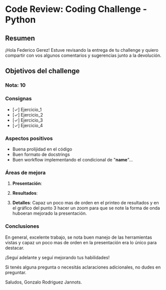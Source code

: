 # **Code Review: Coding Challenge - Python**

## Resumen

¡Hola Federico Gerez! Estuve revisando la entrega de tu challenge y quiero compartir con vos algunos comentarios y sugerencias junto a la devolución.

## Objetivos del challenge

### Nota: 10


### Consignas

- [✓] Ejercicio_1
- [✓] Ejercicio_2  
- [✓] Ejercicio_3
- [✓] Ejercicio_4

### Aspectos positivos

- Buena prolijidad en el código
- Buen formato de docstrings
- Buen workflow implementando el condicional de "__name__"...

### Áreas de mejora

1. **Presentación**: 
 

2. **Resultados**:


3. **Detalles**: Capaz un poco mas de orden en el printeo de resultados y en el gráfico del punto 3 hacer un zoom para que se note la forma de onda huboeran mejorado la presentación.


### Conclusiones

En general, excelente trabajo, se nota buen manejo de las herramientas vistas y capaz un poco mas de orden en la presentación era lo único para destacar.

¡Seguí adelante y seguí mejorando tus habilidades!

Si tenés alguna pregunta o necesitás aclaraciones adicionales, no dudes en preguntar.

Saludos,
Gonzalo Rodriguez Jannots.